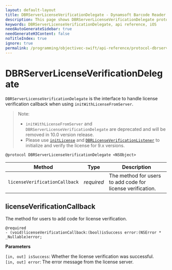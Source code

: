 ```yaml
---
layout: default-layout
title: DBRServerLicenseVerificationDelegate - Dynamsoft Barcode Reader iOS API Reference
description: This page shows DBRServerLicenseVerificationDelegate protocol of Dynamsoft Barcode Reader for iOS SDK.
keywords: DBRServerLicenseVerificationDelegate, api reference, iOS
needAutoGenerateSidebar: true
needGenerateH3Content: false
noTitleIndex: true
ignore: true
permalink: /programming/objectivec-swift/api-reference/protocol-dbrserverlicenseverificationdelegate.html
---
```


# DBRServerLicenseVerificationDelegate

`DBRServerLicenseVerificationDelegate` is the interface to handle license verification callback when using `initWithLicenseFromServer`.

> Note:  
>  
> - `initWithLicenseFromServer` and `DBRServerLicenseVerificationDelegate` are deprecated and will be removed in 10.0 version release.  
> - Please use [`initLicense`](primary-license.html#initlicense) and [`DBRLicenseVerificationListener`](protocol-dbrlicenseverificationlistener.html) to initialize and verify the license for 9.x versions.

```objc
@protocol DBRServerLicenseVerificationDelegate <NSObject>
```

| Method | Type | Description |
| ------ | ---- | ----------- |
| `licenseVerificationCallback` | *required* | The method for users to add code for license verification. |

## licenseVerificationCallback

The method for users to add code for license verification.

```objc
@required
- (void)licenseVerificationCallback:(bool)isSuccess error:(NSError * _Nullable)error;
```

**Parameters**

`[in, out] isSuccess`: Whether the license verification was successful.  
`[in, out] error`: The error message from the license server.
